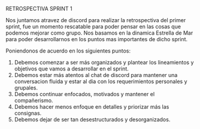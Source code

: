 RETROSPECTIVA SPRINT 1


Nos juntamos atravez de discord para realizar la retrospectiva del primer sprint, fue un momento rescatable para poder pensar en las cosas que podemos mejorar como grupo.
Nos basamos en la dinamica Estrella de Mar para poder desarrollarnos en los puntos mas importantes de dicho sprint. 

   Poniendonos de acuerdo en los siguientes puntos:

1. Debemos comenzar a ser más organizados y plantear los lineamientos y objetivos que vamos a desarrollar en el sprint.
2. Debemos estar más atentos al chat de discord para mantener una conversacion fluida y estar al dia con los requerimientos personales y grupales.
3. Debemos continuar enfocados, motivados y mantener el compañerismo. 
4. Debemos hacer menos enfoque en detalles y priorizar más las consignas.
5. Debemos dejar de ser tan desestructurados y desorganizados.
